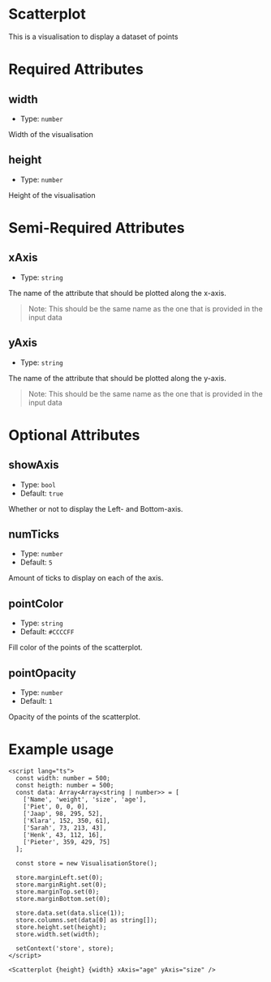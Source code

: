 # Scatterplot

This is a visualisation to display a dataset of points

# Required Attributes

## width

- Type: `number`

Width of the visualisation

## height

- Type: `number`

Height of the visualisation

# Semi-Required Attributes

## xAxis

- Type: `string`

The name of the attribute that should be plotted along the x-axis.

> Note: This should be the same name as the one that is provided in the input data

## yAxis

- Type: `string`

The name of the attribute that should be plotted along the y-axis.

> Note: This should be the same name as the one that is provided in the input data

# Optional Attributes

## showAxis

- Type: `bool`
- Default: `true`

Whether or not to display the Left- and Bottom-axis.

## numTicks

- Type: `number`
- Default: `5`

Amount of ticks to display on each of the axis.

## pointColor

- Type: `string`
- Default: `#CCCCFF`

Fill color of the points of the scatterplot.

## pointOpacity

- Type: `number`
- Default: `1`

Opacity of the points of the scatterplot.

# Example usage

```svelte
<script lang="ts">
  const width: number = 500;
  const heigth: number = 500;
  const data: Array<Array<string | number>> = [
    ['Name', 'weight', 'size', 'age'],
    ['Piet', 0, 0, 0],
    ['Jaap', 98, 295, 52],
    ['Klara', 152, 350, 61],
    ['Sarah', 73, 213, 43],
    ['Henk', 43, 112, 16],
    ['Pieter', 359, 429, 75]
  ];

  const store = new VisualisationStore();

  store.marginLeft.set(0);
  store.marginRight.set(0);
  store.marginTop.set(0);
  store.marginBottom.set(0);

  store.data.set(data.slice(1));
  store.columns.set(data[0] as string[]);
  store.height.set(height);
  store.width.set(width);

  setContext('store', store);
</script>

<Scatterplot {height} {width} xAxis="age" yAxis="size" />
```
